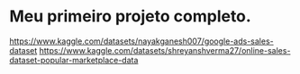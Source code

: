 # Meu primeiro projeto completo.
https://www.kaggle.com/datasets/nayakganesh007/google-ads-sales-dataset
https://www.kaggle.com/datasets/shreyanshverma27/online-sales-dataset-popular-marketplace-data